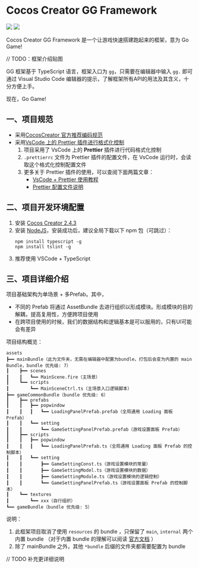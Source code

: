 # Cocos Creator GG Framework

[![](https://img.shields.io/badge/Release-0.1.0-orange.svg)](CHANGELOG.md)
[![](https://img.shields.io/badge/Support-Cocos%20Creator%202.4.3-green.svg)](http://www.cocos.com/creator)

Cocos Creator GG Framework 是一个让游戏快速搭建跑起来的框架，意为 Go Game! 

// TODO：框架介绍贴图

GG 框架基于 TypeScript 语言，框架入口为 `gg`，只需要在编辑器中输入 `gg.` 即可通过 Visual Studio Code 编辑器的提示，了解框架所有API的用法及其含义，十分方便上手。

现在，Go Game!

## 一、项目规范

- 采用[CocosCreator 官方推荐编码规范](http://docs.cocos.com/creator/manual/zh/scripting/reference/coding-standards.html?h=%E8%A7%84%E8%8C%83)
- 采用[VsCode 上的 Prettier 插件进行格式化控制](https://juejin.im/post/5a791d566fb9a0634853400e)
    1. 项目采用了 VsCode 上的 **Prettier** 插件进行代码格式化控制
    2. `.prettierrc` 文件为 Prettier 插件的配置文件，在 VsCode 运行时，会读取这个格式化控制配置文件
    3. 更多关于 Prettier 插件的使用，可以查阅下面两篇文章：
        - [VsCode + Prettier 使用教程](https://juejin.im/post/5a791d566fb9a0634853400e)
        - [Prettier 配置文件说明](https://prettier.io/docs/en/configuration.html)

## 二、项目开发环境配置

1. 安装 [Cocos Creator 2.4.3](https://www.cocos.com/)
2. 安装 [NodeJS](https://nodejs.org/en/)，安装成功后，建议全局下载以下 npm 包（可跳过）：
   ```
   npm install typescript -g
   npm install tslint -g
   ```     
3. 推荐使用 VSCode + TypeScript    

## 三、项目详细介绍

项目基础架构为单场景 + 多Prefab。其中，

* 不同的 Prefab 将通过 AssetBundle 去进行组织以形成模块。形成模块的目的解耦，提高复用性，方便跨项目使用
* 在跨项目使用的时候，我们的数据结构和逻辑基本是可以服用的，只有UI可能会有差异

项目结构概览：

```
assets
┣━━ mainBundle（此为文件夹，无需在编辑器中配置为bundle，打包后会变为内置的 main Bundle，bundle 优先级: 7）
┃    ┣━━ scenes
┃    ┃   ┗━━ MainScene.fire（主场景）
┃    ┗━━ scripts
┃        ┗━━ MainSceneCtrl.ts（主场景入口逻辑脚本）
┣━━ gameCommonBundle（bundle 优先级: 6）
┃    ┣━━ prefabs
┃    ┃   ┣━━ popwindow
┃    ┃   ┃   ┗━━ LoadingPanelPrefab.prefab（全局通用 Loading 面板 Prefab）
┃    ┃   ┗━━ setting
┃    ┃       ┗━━ GameSettingPanelPrefab.prefab（游戏设置面板 Prefab）
┃    ┣━━ scripts
┃    ┃   ┣━━ popwindow
┃    ┃   ┃   ┗━━ LoadingPanelPrefab.ts（全局通用 Loading 面板 Prefab 的控制脚本）
┃    ┃   ┗━━ setting
┃    ┃       ┣━━ GameSettingConst.ts（游戏设置模块的常量）
┃    ┃       ┣━━ GameSettingModel.ts（游戏设置模块的数据）
┃    ┃       ┣━━ GameSettingModule.ts（游戏设置模块的逻辑控制）
┃    ┃       ┗━━ GameSettingPanelPrefab.ts（游戏设置面板 Prefab 的控制脚本）
┃    ┗━━ textures
┃        ┗━━ xxx（自行组织）
┗━━ gameBundle（bundle 优先级: 5）
```

说明：

1. 此框架项目取消了使用 `resources` 的 bundle ，只保留了 `main`, `internal` 两个内置 bundle （对于内置 bundle 的理解可以阅读 [官方文档](http://docs.cocos.com/creator/manual/zh/asset-manager/bundle.html) ）
2. 除了 mainBundle 之外，其他 `*bundle` 后缀的文件夹都需要配置为 bundle


// TODO 补充更详细说明